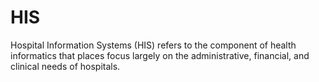 # HIS
Hospital Information Systems (HIS) refers to the component of health informatics that places focus largely on the administrative, financial, and clinical needs of hospitals.

